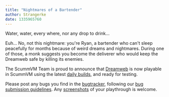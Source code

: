 ```yaml
---
title: "Nightmares of a Bartender"
author: Strangerke
date: 1335965760
---
```


Water, water, every where, nor any drop to drink...

Euh... No, not this nightmare: you're Ryan, a bartender who can't sleep peacefully for months because of weird dreams and nightmares. During one of those, a monk suggests you become the deliverer who would keep the Dreamweb safe by killing its enemies.

The ScummVM Team is proud to announce that [Dreamweb](http://www.mobygames.com/game/dreamweb) is now playable in ScummVM using the latest [daily builds](/downloads/#daily), and ready for testing.

Please post any bugs you find in the [bugtracker](http://bugs.scummvm.org/), following our [bug submission guidelines](/faq/#question.report-bugs). Any [screenshots](http://wiki.scummvm.org/index.php/Screenshots) of your playthrough is welcome.
